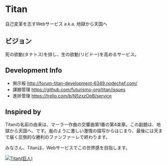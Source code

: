 # Titan

自己変革を志すWebサービス a.k.a. 地獄から天国へ

## ビジョン

死の欲動(タナトス)を排し、生の欲動(リビドー)を高めるサービス。

## Development Info

* 掲示板 http://forum-titan-development-6349.nodechef.com/
* 課題管理 https://github.com/futurismo-org/titan/issues
* 進捗管理 https://trello.com/b/N5zxzOpB/service

## Inspired by

Titanの名前の由来は、マーラー作曲の交響曲第1番の第4楽章。この副題は、地獄から天国へ、です。嵐のように激しい激情の描写からはじまり、最後には天まで届く圧倒的な勝利のファンファーレで終わります。

みなさん、Titanは、Webサービスでこの世界感を目指します。

[![Titan(巨人)](http://img.youtube.com/vi/yb6J5BrPRdo/0.jpg)](https://www.youtube.com/watch?v=yb6J5BrPRdo)

